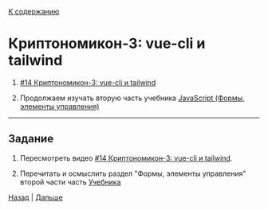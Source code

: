 [К содержанию](../readme.md#введение-в-web-разработку)

# Криптономикон-3: vue-cli и tailwind

<!-- 17 мин -->

1. [#14 Криптономикон-3: vue-cli и tailwind](https://www.youtube.com/watch?v=p5y4lPbYee4)

1. Продолжаем изучать вторую часть учебника [JavaScript (Формы, элементы управления)](https://learn.javascript.ru/forms-controls) 

---

## Задание

1. Пересмотреть видео [#14 Криптономикон-3: vue-cli и tailwind](https://www.youtube.com/watch?v=p5y4lPbYee4). 

1. Перечитать и осмыслить раздел "Формы, элементы управления" второй части часть [Учебника](https://learn.javascript.ru/forms-controls)

[Назад](./web_14.md) | [Дальше](./web_16.md)


